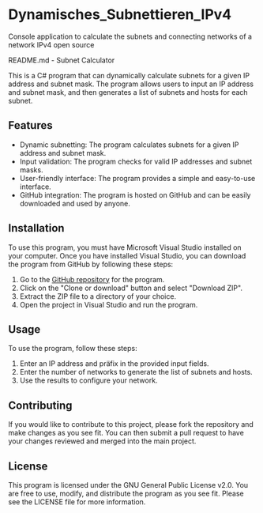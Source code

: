 # Dynamisches_Subnettieren_IPv4
Console application to calculate the subnets and connecting networks of a network IPv4 open source

README.md - Subnet Calculator

This is a C# program that can dynamically calculate subnets for a given IP address and subnet mask. The program allows users to input an IP address and subnet mask, and then generates a list of subnets and hosts for each subnet.

## Features

- Dynamic subnetting: The program calculates subnets for a given IP address and subnet mask.
- Input validation: The program checks for valid IP addresses and subnet masks.
- User-friendly interface: The program provides a simple and easy-to-use interface.
- GitHub integration: The program is hosted on GitHub and can be easily downloaded and used by anyone.

## Installation

To use this program, you must have Microsoft Visual Studio installed on your computer. Once you have installed Visual Studio, you can download the program from GitHub by following these steps:

1. Go to the [GitHub repository](https://github.com/yourusername/subnet-calculator) for the program.
2. Click on the "Clone or download" button and select "Download ZIP".
3. Extract the ZIP file to a directory of your choice.
4. Open the project in Visual Studio and run the program.

## Usage

To use the program, follow these steps:

1. Enter an IP address and präfix in the provided input fields.
2. Enter the number of networks to generate the list of subnets and hosts.
3. Use the results to configure your network.

## Contributing

If you would like to contribute to this project, please fork the repository and make changes as you see fit. You can then submit a pull request to have your changes reviewed and merged into the main project.

## License

This program is licensed under the GNU General Public License v2.0. You are free to use, modify, and distribute the program as you see fit. Please see the LICENSE file for more information.
